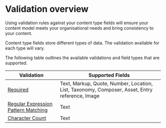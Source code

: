 # Validation overview

Using validation rules against your content type fields will ensure your content model meets your organisational needs and bring consistency to your content.

Content type fields store different types of data. The validation available for each type will vary.

The following table outlines the available validations and field types that are supported.

| Validation| Supported Fields |
| --- | --- |
| [Required](/content-types/validation/required-validation.md) | Text, Markup, Quote, Number, Location, List, Taxonomy, Composer, Asset, Entry reference, Image |
| [Regular Expression Pattern Matching](/content-types/validation/regex-validation.md) | Text |
| [Character Count](/content-types/validation/character-count-validation.md) | Text |
